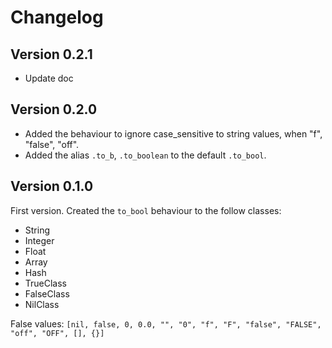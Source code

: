 # Changelog

## Version 0.2.1

* Update doc

## Version 0.2.0

* Added the behaviour to ignore case_sensitive to string values, when "f", "false", "off".
* Added the alias `.to_b`, `.to_boolean` to the default `.to_bool`.

## Version 0.1.0

First version. Created the `to_bool` behaviour to the follow classes:

* String
* Integer
* Float
* Array
* Hash
* TrueClass
* FalseClass
* NilClass

False values: `[nil, false, 0, 0.0, "", "0", "f", "F", "false", "FALSE", "off", "OFF", [], {}]`
